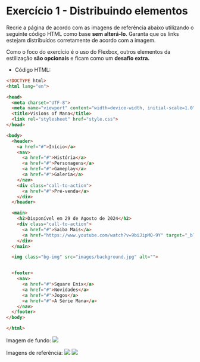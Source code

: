 # Exercício 1 - Distribuindo elementos
Recrie a página de acordo com as imagens de referência abaixo utilizando o seguinte código HTML como base **sem alterá-lo**. Garanta que os links estejam distribuídos corretamente de acordo com a imagem.

Como o foco do exercício é o uso do Flexbox, outros elementos da estilização **são opcionais** e ficam como um **desafio extra.**

- Código HTML:
```html
<!DOCTYPE html>
<html lang="en">

<head>
  <meta charset="UTF-8">
  <meta name="viewport" content="width=device-width, initial-scale=1.0">
  <title>Visions of Mana</title>
  <link rel="stylesheet" href="style.css">
</head>

<body>
  <header>
    <a href="#">Início</a>
    <nav>
      <a href="#">História</a>
      <a href="#">Personagens</a>
      <a href="#">Gameplay</a>
      <a href="#">Galeria</a>
    </nav>
    <div class="call-to-action">
      <a href="#">Pré-venda</a>
    </div>
  </header>

  <main>
    <h2>Disponível em 29 de Agosto de 2024</h2>
    <div class="call-to-action">
      <a href="#">Saiba Mais</a>
      <a href="https://www.youtube.com/watch?v=9biJipMQ-9Y" target="_blank">Assista o Trailer</a>
    </div>
  </main>

  <img class="bg-img" src="images/background.jpg" alt="">


  <footer>
    <nav>
      <a href="#">Square Enix</a>
      <a href="#">Novidades</a>
      <a href="#">Jogos</a>
      <a href="#">A Série Mana</a>
    </nav>
  </footer>
</body>

</html>
```

Imagem de fundo:
<img src="https://assets-v2.circle.so/rduxsq0u4j079d9r092e65skjomm">

Imagens de referência:
<img src="https://assets-v2.circle.so/waa4iamryugjox0rj1030vnei1mn">
<img src="https://assets-v2.circle.so/lf94g9zx289hbgjtn5o0y2dfomw7">